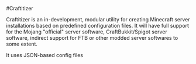 #Craftitizer

Craftitizer is an in-development, modular utility for creating Minecraft server installations based on predefined configuration files.
It will have full support for the Mojang "official" server software, CraftBukkit/Spigot server software, indirect support for FTB or other modded
server softwares to some extent.

It uses JSON-based config files 

